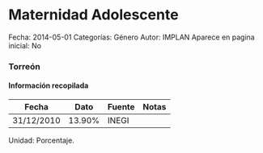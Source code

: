 Maternidad Adolescente
=====

Fecha: 2014-05-01
Categorías: Género
Autor: IMPLAN
Aparece en pagina inicial: No

### Torreón

#### Información recopilada

<table class="table table-hover table-bordered matriz">
  <thead>
    <tr><th>Fecha</th><th>Dato</th><th>Fuente</th><th>Notas</th></tr>
  </thead>
  <tbody>
    <tr><td class="centrado">31/12/2010</td><td class="derecha">13.90%</td><td>INEGI</td><td></td></tr>
  </tbody>
</table>

Unidad: Porcentaje.
